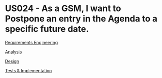 # US024 - As a GSM, I want to Postpone an entry in the Agenda to a specific future date.

[Requirements Engineering](01.requirements-engineering/Readme.md)

[Analysis](02.analysis/Readme.md)

[Design](../us003/03.design/Readme.md)

[Tests & Implementation](04.tests-and-implementation/Readme.md)